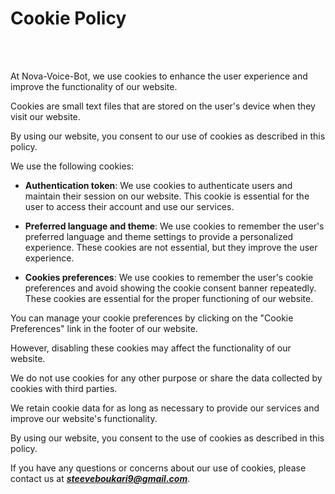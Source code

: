 # Cookie Policy

<br/><br/>

At Nova-Voice-Bot, we use cookies to enhance the user experience and improve the functionality of our website.
<br/>

Cookies are small text files that are stored on the user's device when they visit our website.
<br/>

By using our website, you consent to our use of cookies as described in this policy.
<br/>

We use the following cookies:
<br/>

* __Authentication token__: We use cookies to authenticate users and maintain their session on our website.
  This cookie is essential for the user to access their account and use our services.
  <br/>

* __Preferred language and theme__: We use cookies to remember the user's preferred language and theme settings
  to provide a personalized experience.
  These cookies are not essential, but they improve the user experience.
  <br/>

* __Cookies preferences__: We use cookies to remember the user's cookie preferences and avoid showing the cookie
  consent banner repeatedly.
  These cookies are essential for the proper functioning of our website.
  <br/>

You can manage your cookie preferences by clicking on the "Cookie Preferences" link in the footer of our website.
<br/>

However, disabling these cookies may affect the functionality of our website.
<br/>

We do not use cookies for any other purpose or share the data collected by cookies with third parties.
<br/>

We retain cookie data for as long as necessary to provide our services and improve our website's functionality.
<br/>

By using our website, you consent to the use of cookies as described in this policy.
<br/>

If you have any questions or concerns about our use of cookies, please contact us at __*steeveboukari9@gmail.com*__.
